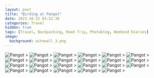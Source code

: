 ```yaml
---
layout: post
title: "Birding at Pangot"
date: 2023-10-22 03:52:38
categories: Travel
hidden: true
tags: [Travel, Backpacking, Road Trip, Photoblog, Weekend Diaries]
image:
  background: witewall_3.png
---
```


<img src="https://i.imgur.com/U8pFv78.jpg" alt="Pangot">
>

<img src="https://i.imgur.com/6MyysGQ.jpg" alt="Pangot">
>

<img src="https://i.imgur.com/PlHFws6.jpg" alt="Pangot">
>

<img src="https://i.imgur.com/cQRlcab.jpg" alt="Pangot">
>

<img src="https://i.imgur.com/7t53MxG.jpg" alt="Pangot">
>

<img src="https://i.imgur.com/rpFomCk.jpg" alt="Pangot">
>

<img src="https://i.imgur.com/L6tn5VM.jpg" alt="Pangot">
>

<img src="https://i.imgur.com/iNf4GYK.jpg" alt="Pangot">
>

<img src="https://i.imgur.com/UruH9CZ.jpg" alt="Pangot">
>

<img src="https://i.imgur.com/mCM8py3.jpg" alt="Pangot">
>

<img src="https://i.imgur.com/6UvnDDa.jpg" alt="Pangot">
>

<img src="https://i.imgur.com/YjNL0My.jpg" alt="Pangot">
>

<img src="https://i.imgur.com/Vh3B8fU.jpg" alt="Pangot">
>

<img src="https://i.imgur.com/t37tQzU.jpg" alt="Pangot">
>

<img src="https://i.imgur.com/ZFBQZcw.jpg" alt="Pangot">
>

<img src="https://i.imgur.com/f0NahjR.jpg" alt="Pangot">
>

<img src="https://i.imgur.com/Yuoyij7.jpg" alt="Pangot">
>

<img src="https://i.imgur.com/uJwCWOp.jpg" alt="Pangot">
>

<img src="https://i.imgur.com/WhzxhHG.jpg" alt="Pangot">
>

<img src="https://i.imgur.com/haq8ptX.jpg" alt="Pangot">
>

<img src="https://i.imgur.com/YQHWdG9.jpg" alt="Pangot">
>

<img src="https://i.imgur.com/DEgyrWd.jpg" alt="Pangot">
>

<img src="https://i.imgur.com/Szwjaus.jpg" alt="Pangot">
>

